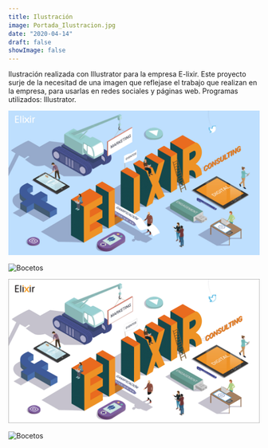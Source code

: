 ```yaml
---
title: Ilustración
image: Portada_Ilustracion.jpg
date: "2020-04-14"
draft: false
showImage: false
---
```


Ilustración realizada con Illustrator para la empresa E-lixir. Este proyecto surje de la necesitad de una imagen que reflejase el trabajo que realizan en la empresa, para usarlas en redes sociales y páginas web. Programas utilizados: Illustrator.

![Diseño de portada](/images/Ilustracion1.jpg "Cover design")

![Bocetos](/images/Ilustracion2.jp "Bocetos")

![Diseño de portada](/images/Ilustracion3.jpg "Cover design")

![Bocetos](/images/Ilustracion4.jp "Bocetos")

